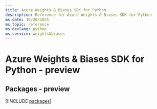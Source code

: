 ```yaml
---
title: Azure Weights & Biases SDK for Python
description: Reference for Azure Weights & Biases SDK for Python
ms.date: 10/20/2025
ms.topic: reference
ms.devlang: python
ms.service: weights&biases
---
```

# Azure Weights & Biases SDK for Python - preview
## Packages - preview
[!INCLUDE [packages](weights-&-biases-index.md)]